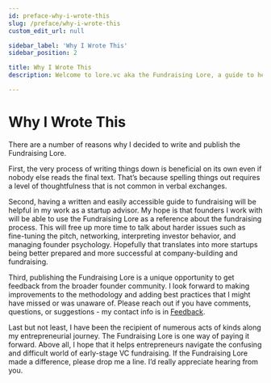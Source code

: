 ```yaml
---
id: preface-why-i-wrote-this
slug: /preface/why-i-wrote-this
custom_edit_url: null

sidebar_label: 'Why I Wrote This'
sidebar_position: 2

title: Why I Wrote This
description: Welcome to lore.vc aka the Fundraising Lore, a guide to help founder CEOs successfully raise early-stage VC financing from Silicon Valley investors

---
```


# Why I Wrote This

There are a number of reasons why I decided to write and publish the Fundraising Lore.

First, the very process of writing things down is beneficial on its own even if nobody else reads the final text. That’s because spelling things out requires a level of thoughtfulness that is not common in verbal exchanges.

Second, having a written and easily accessible guide to fundraising will be helpful in my work as a startup advisor. My hope is that founders I work with will be able to use the Fundraising Lore as a reference about the fundraising process. This will free up more time to talk about harder issues such as fine-tuning the pitch, networking, interpreting investor behavior, and managing founder psychology. Hopefully that translates into more startups being better prepared and more successful at company-building and fundraising.

Third, publishing the Fundraising Lore is a unique opportunity to get feedback from the broader founder community. I look forward to making improvements to the methodology and adding best practices that I might have missed or was unaware of. Please reach out if you have comments, questions, or suggestions - my contact info is in [Feedback](/preface/feedback).

Last but not least, I have been the recipient of numerous acts of kinds along my entrepreneurial journey. The Fundraising Lore is one way of paying it forward. Above all, I hope that it helps entrepreneurs navigate the confusing and difficult world of early-stage VC fundraising. If the Fundraising Lore made a difference, please drop me a line. I’d really appreciate hearing from you.